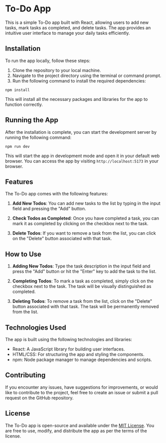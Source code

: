 # To-Do App

This is a simple To-Do app built with React, allowing users to add new tasks, mark tasks as completed, and delete tasks. The app provides an intuitive user interface to manage your daily tasks efficiently.

## Installation

To run the app locally, follow these steps:

1. Clone the repository to your local machine.
2. Navigate to the project directory using the terminal or command prompt.
3. Run the following command to install the required dependencies:

```
npm install
```

This will install all the necessary packages and libraries for the app to function correctly.

## Running the App

After the installation is complete, you can start the development server by running the following command:

```
npm run dev
```

This will start the app in development mode and open it in your default web browser. You can access the app by visiting `http://localhost:5173` in your browser.

## Features

The To-Do app comes with the following features:

1. **Add New Todos**: You can add new tasks to the list by typing in the input field and pressing the "Add" button.

2. **Check Todos as Completed**: Once you have completed a task, you can mark it as completed by clicking on the checkbox next to the task.

3. **Delete Todos**: If you want to remove a task from the list, you can click on the "Delete" button associated with that task.

## How to Use

1. **Adding New Todos**: Type the task description in the input field and press the "Add" button or hit the "Enter" key to add the task to the list.

2. **Completing Todos**: To mark a task as completed, simply click on the checkbox next to the task. The task will be visually distinguished as completed.

3. **Deleting Todos**: To remove a task from the list, click on the "Delete" button associated with that task. The task will be permanently removed from the list.

## Technologies Used

The app is built using the following technologies and libraries:

- React: A JavaScript library for building user interfaces.
- HTML/CSS: For structuring the app and styling the components.
- npm: Node package manager to manage dependencies and scripts.

## Contributing

If you encounter any issues, have suggestions for improvements, or would like to contribute to the project, feel free to create an issue or submit a pull request on the GitHub repository.

## License

The To-Do app is open-source and available under the [MIT License](LICENSE). You are free to use, modify, and distribute the app as per the terms of the license.

